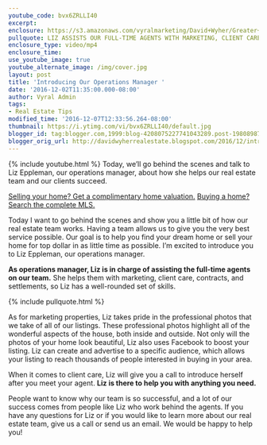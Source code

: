 ```yaml
---
youtube_code: bvx6ZRLLI40
excerpt:
enclosure: https://s3.amazonaws.com/vyralmarketing/David+Wyher/Greater+Philadelphia+Real+Estate-+A+behind-the-scenes+look+at+our+operation-+part+2.mp4
pullquote: LIZ ASSISTS OUR FULL-TIME AGENTS WITH MARKETING, CLIENT CARE, AND MORE.
enclosure_type: video/mp4
enclosure_time:
use_youtube_image: true
youtube_alternate_image: /img/cover.jpg
layout: post
title: 'Introducing Our Operations Manager '
date: '2016-12-02T11:35:00.000-08:00'
author: Vyral Admin
tags:
- Real Estate Tips
modified_time: '2016-12-07T12:33:56.264-08:00'
thumbnail: https://i.ytimg.com/vi/bvx6ZRLLI40/default.jpg
blogger_id: tag:blogger.com,1999:blog-4208075227741043289.post-1980898700002163236
blogger_orig_url: http://davidwyherrealestate.blogspot.com/2016/12/introducing-our-operations-manager.html
---
```

{% include youtube.html %}
Today, we’ll go behind the scenes and talk to Liz Eppleman, our operations manager, about how she helps our real estate team and our clients succeed.

<a href="http://www.greaterphillyhomelistings.com/homevalue/value" target="_blank">Selling your home? Get a complimentary home valuation.</a>
<a href="http://www.greaterphillyhomelistings.com/search" target="_blank">Buying a home? Search the complete MLS.</a>

Today I want to go behind the scenes and show you a little bit of how our real estate team works. Having a team allows us to give you the very best service possible. Our goal is to help you find your dream home or sell your home for top dollar in as little time as possible. I’m excited to introduce you to Liz Eppleman, our operations manager.

**As operations manager, Liz is in charge of assisting the full-time agents on our team.** She helps them with marketing, client care, contracts, and settlements, so Liz has a well-rounded set of skills.

{% include pullquote.html %}

As for marketing properties, Liz takes pride in the professional photos that we take of all of our listings. These professional photos highlight all of the wonderful aspects of the house, both inside and outside. Not only will the photos of your home look beautiful, Liz also uses Facebook to boost your listing. Liz can create and advertise to a specific audience, which allows your listing to reach thousands of people interested in buying in your area.

When it comes to client care, Liz will give you a call to introduce herself after you meet your agent. **Liz is there to help you with anything you need.**

People want to know why our team is so successful, and a lot of our success comes from people like Liz who work behind the agents. If you have any questions for Liz or if you would like to learn more about our real estate team, give us a call or send us an email. We would be happy to help you!
